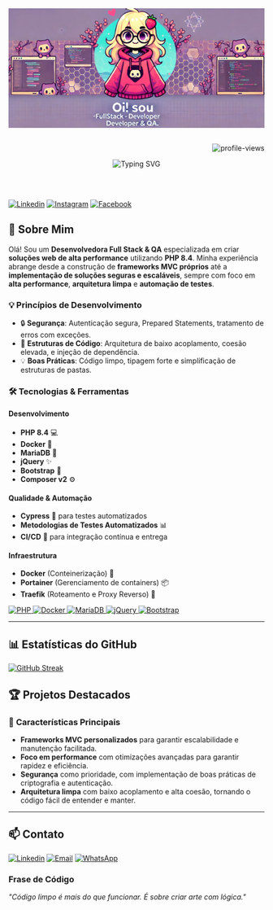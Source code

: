 <div>
  <img align="center" alt="Pixel-Art" width="1000px" src="github.jpg"/>
</div>

<div align="right">
<br>

![profile-views](https://komarev.com/ghpvc/?username=devnayaravieira&color=blueviolet)

</div>

<div align="center">

![Typing SVG](https://readme-typing-svg.herokuapp.com?size=30&color=8833D7&width=600&height=60&lines=Desenvolvedor+Full+Stack+%F0%9F%92%BB;PHP+8.4+%7C+OOP+%7C+MVC+Framework;Docker+%7C+MariaDB+%7C+High+Performance)

</div>

<br>
<br>

[![Linkedin](https://img.shields.io/badge/LinkedIn-0077B5?style=for-the-badge&logo=linkedin&logoColor=white)](https://www.linkedin.com/in/nayaranunesvieira/)
[![Instagram](https://img.shields.io/badge/Instagram-E4405F?style=for-the-badge&logo=instagram&logoColor=white)](https://www.instagram.com/nayaravieira_?igsh=MW4wM3Y4MWVjNWpxYQ%3D%3D&utm_source=qr)
[![Facebook](https://img.shields.io/badge/Facebook-1877F2?style=for-the-badge&logo=facebook&logoColor=white)](https://www.facebook.com/NayNVieira)

## 🚀 Sobre Mim

Olá! Sou um **Desenvolvedora Full Stack & QA** especializada em criar **soluções web de alta performance** utilizando **PHP 8.4**. Minha experiência abrange desde a construção de **frameworks MVC próprios** até a **implementação de soluções seguras e escaláveis**, sempre com foco em **alta performance**, **arquitetura limpa** e **automação de testes**.

### 💡 Princípios de Desenvolvimento

- 🔒 **Segurança**: Autenticação segura, Prepared Statements, tratamento de erros com exceções.
- 📂 **Estruturas de Código**: Arquitetura de baixo acoplamento, coesão elevada, e injeção de dependência.
- 💡 **Boas Práticas**: Código limpo, tipagem forte e simplificação de estruturas de pastas.

### 🛠️ Tecnologias & Ferramentas

#### **Desenvolvimento**
- **PHP 8.4** 💻
- **Docker** 🐳
- **MariaDB** 💾
- **jQuery** ✨
- **Bootstrap** 📱
- **Composer v2** ⚙️

#### **Qualidade & Automação**
- **Cypress** 🧪 para testes automatizados
- **Metodologias de Testes Automatizados** 📊
- **CI/CD** 🔄 para integração contínua e entrega

#### **Infraestrutura**
- **Docker** (Conteinerização) 🐋
- **Portainer** (Gerenciamento de containers) 📦
- **Traefik** (Roteamento e Proxy Reverso) 🔀

<p align="left">
  <a href="https://www.php.net/" target="_blank" rel="noreferrer">
    <img src="https://raw.githubusercontent.com/danielcranney/readme-generator/main/public/icons/skills/php-colored.svg" width="45" height="45" alt="PHP" />
  </a>
  <a href="https://www.docker.com/" target="_blank" rel="noreferrer">
    <img src="https://raw.githubusercontent.com/danielcranney/readme-generator/main/public/icons/skills/docker-colored.svg" width="45" height="45" alt="Docker" />
  </a>
  <a href="https://mariadb.org/" target="_blank" rel="noreferrer">
    <img src="https://www.vectorlogo.zone/logos/mariadb/mariadb-icon.svg" width="45" height="45" alt="MariaDB" />
  </a>
  <a href="https://jquery.com/" target="_blank" rel="noreferrer">
    <img src="https://raw.githubusercontent.com/danielcranney/readme-generator/main/public/icons/skills/jquery-colored.svg" width="45" height="45" alt="jQuery" />
  </a>
  <a href="https://getbootstrap.com/" target="_blank" rel="noreferrer">
    <img src="https://raw.githubusercontent.com/danielcranney/readme-generator/main/public/icons/skills/bootstrap-colored.svg" width="45" height="45" alt="Bootstrap" />
  </a>
</p>

---
## 📊 Estatísticas do GitHub

[![GitHub Streak](https://github-readme-streak-stats.herokuapp.com?user=devnayaravieira&theme=dracula&locale=pt_BR&date_format=n%2Fj%5B%2FY%5D&card_width=900)](https://git.io/streak-stats)

## 🏆 **Projetos Destacados**

### 🚧 **Características Principais**
- **Frameworks MVC personalizados** para garantir escalabilidade e manutenção facilitada.
- **Foco em performance** com otimizações avançadas para garantir rapidez e eficiência.
- **Segurança** como prioridade, com implementação de boas práticas de criptografia e autenticação.
- **Arquitetura limpa** com baixo acoplamento e alta coesão, tornando o código fácil de entender e manter.

---
## 📫 Contato

[![Linkedin](https://img.shields.io/badge/LinkedIn-0077B5?style=for-the-badge&logo=linkedin&logoColor=white)](https://www.linkedin.com/in/nayaranunesvieira)
[![Email](https://img.shields.io/badge/Email-D14836?style=for-the-badge&logo=gmail&logoColor=white)](mailto:nayvieira_@hotmail.com.com)
[![WhatsApp](https://img.shields.io/badge/WhatsApp-25D366?style=for-the-badge&logo=whatsapp&logoColor=white)](https://wa.me/+5515996855425)
### Frase de Código

*"Código limpo é mais do que funcionar. É sobre criar arte com lógica."*
